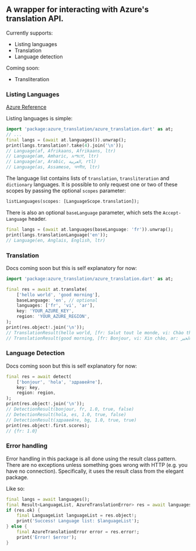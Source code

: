 ## A wrapper for interacting with Azure's translation API.

Currently supports:
* Listing languages
* Translation
* Language detection

Coming soon:
* Transliteration

### Listing Languages
[Azure Reference](https://learn.microsoft.com/en-us/azure/ai-services/translator/reference/v3-0-languages)  

Listing languages is simple:
```dart
import 'package:azure_translation/azure_translation.dart' as at;
// ...
final langs = (await at.languages()).unwrap();
print(langs.translation?.take(4).join('\n'));
// Language(af, Afrikaans, Afrikaans, ltr)
// Language(am, Amharic, አማርኛ, ltr)
// Language(ar, Arabic, العربية, rtl)
// Language(as, Assamese, অসমীয়া, ltr)
```

The language list contains lists of `translation`, `transliteration` and `dictionary` languages.
It is possible to only request one or two of these scopes by passing the optional `scopes` parameter:
```dart
listLanguages(scopes: [LanguageScope.translation]);
```

There is also an optional `baseLanguage` parameter, which sets the `Accept-Language` header.

```dart
final langs = (await at.languages(baseLanguage: 'fr')).unwrap();
print(langs.translationLanguage('en'));
// Language(en, Anglais, English, ltr)
```

### Translation
Docs coming soon but this is self explanatory for now:
```dart
import 'package:azure_translation/azure_translation.dart' as at;

final res = await at.translate(
    ['hello world', 'good morning'],
    baseLanguage: 'en', // optional
    languages: ['fr', 'vi', 'ar'],
    key: 'YOUR_AZURE_KEY',
    region: 'YOUR_AZURE_REGION',
);
print(res.object!.join('\n'));
// TranslationResult(hello world, [fr: Salut tout le monde, vi: Chào thế giới, ar: مرحبا بالعالم])
// TranslationResult(good morning, [fr: Bonjour, vi: Xin chào, ar: صباح الخير])
```

### Language Detection
Docs coming soon but this is self explanatory for now:
```dart
final res = await detect(
    ['bonjour', 'hola', 'здравейте'],
    key: key,
    region: region,
);
print(res.object!.join('\n'));
// DetectionResult(bonjour, fr, 1.0, true, false)
// DetectionResult(hola, es, 1.0, true, false)
// DetectionResult(здравейте, bg, 1.0, true, true)
print(res.object!.first.scores);
// {fr: 1.0}
```

### Error handling
Error handling in this package is all done using the result class pattern. There are no exceptions unless something goes wrong with HTTP (e.g. you have no connection). Specifically, it uses the result class from the elegant package.

Like so:
```dart
final langs = await languages();
final Result<LanguageList, AzureTranslationError> res = await languages();
if (res.ok) {
    final LanguageList languageList = res.object!;
    print('Success! Language list: $languageList');
} else {
    final AzureTranslationError error = res.error!;
    print('Error! $error');
}
```